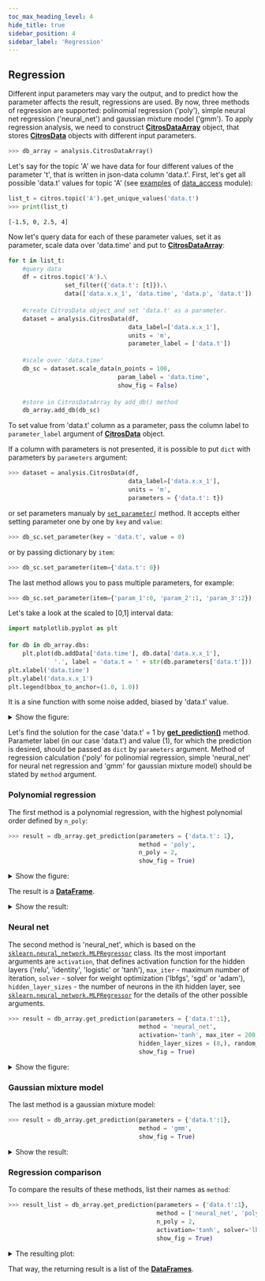 ```yaml
---
toc_max_heading_level: 4
hide_title: true
sidebar_position: 4
sidebar_label: 'Regression'
---
```


## Regression
Different input parameters may vary the output, and to predict how the parameter affects the result, regressions are used. By now, three methods of regression are supported: polinomial regression ('poly'), simple neural net regression ('neural_net') and gaussian mixture model ('gmm'). To apply regression analysis, we need to construct [**CitrosDataArray**](../documentation/error_analysis/citros_data_array.md#citros_data_analysis.error_analysis.citros_data_array.CitrosDataArray) object, that stores [**CitrosData**](statistics.md#citrosdata-object) objects with different input parameters.

```python
>>> db_array = analysis.CitrosDataArray()
```

Let's say for the topic 'A' we have data for four different values of the parameter 't', that is written in json-data column 'data.t'. First, let's get all possible 'data.t' values for topic 'A' (see [examples](../data_access/query_data.md) of [data_access](../documentation/data_access/citros_db.md) module):
```python
list_t = citros.topic('A').get_unique_values('data.t')
>>> print(list_t)
```
```text
[-1.5, 0, 2.5, 4]
```
Now let's query data for each of these parameter values, set it as parameter, scale data over 'data.time' and put to [**CitrosDataArray**](../documentation/error_analysis/citros_data_array.md#citros_data_analysis.error_analysis.citros_data_array.CitrosDataArray):

```python
for t in list_t:
    #query data
    df = citros.topic('A').\
                set_filter({'data.t': [t]}).\
                data(['data.x.x_1', 'data.time', 'data.p', 'data.t'])
    
    #create CitrosData object and set 'data.t' as a parameter.
    dataset = analysis.CitrosData(df,  
                                  data_label=['data.x.x_1'],
                                  units = 'm', 
                                  parameter_label = ['data.t'])

    #scale over 'data.time'
    db_sc = dataset.scale_data(n_points = 100, 
                               param_label = 'data.time', 
                               show_fig = False)

    #store in CitrosDataArray by add_db() method
    db_array.add_db(db_sc)
```
To set value from 'data.t' column as a parameter, pass the column label to `parameter_label` argument of [**CitrosData**](statistics.md#citrosdata-object) object. 

If a column with parameters is not presented, it is possible to put `dict` with parameters by `parameters` argument:

```python
>>> dataset = analysis.CitrosData(df,  
                                  data_label=['data.x.x_1'],
                                  units = 'm', 
                                  parameters = {'data.t': t})
```
or set parameters manualy by [`set_parameter(`](../documentation/error_analysis/citros_data.md#citros_data_analysis.error_analysis.citros_data.CitrosData.set_parameter) method. It accepts either setting parameter one by one by `key` and `value`:
```python
>>> db_sc.set_parameter(key = 'data.t', value = 0)
```
or by passing dictionary by `item`:
```python
>>> db_sc.set_parameter(item={'data.t': 0})
```
The last method allows you to pass multiple parameters, for example:
```python
>>> db_sc.set_parameter(item={'param_1':0, 'param_2':1, 'param_3':2})
```

Let's take a look at the scaled to [0,1] interval data:
```python
import matplotlib.pyplot as plt

for db in db_array.dbs:
    plt.plot(db.addData['data.time'], db.data['data.x.x_1'], 
             '.', label = 'data.t = ' + str(db.parameters['data.t']))
plt.xlabel('data.time')
plt.ylabel('data.x.x_1')
plt.legend(bbox_to_anchor=(1.0, 1.0))
```

It is a sine function with some noise added, biased by 'data.t' value.

<details>
    <summary>Show the figure:</summary>

![fig11](img/fig11.png "Fig11")
</details>

Let's find the solution for the case 'data.t' = 1 by [**get_prediction()**](../documentation/error_analysis/citros_data_array.md#citros_data_analysis.error_analysis.citros_data_array.CitrosDataArray.get_prediction) method. Parameter label (in our case 'data.t') and value (1), for which the prediction is desired, should be passed as `dict` by `parameters` argument. Method of regression calculation ('poly' for polinomial regression, simple  'neural_net' for neural net regression and 'gmm' for gaussian mixture model) should be stated by `method` argument.

### Polynomial regression

The first method is a polynomial regression, with the highest polynomial order defined by `n_poly`:
```python
>>> result = db_array.get_prediction(parameters = {'data.t': 1},
                                     method = 'poly', 
                                     n_poly = 2,
                                     show_fig = True)
```
<details>
    <summary>Show the figure:</summary>

![fig12](img/fig12.png "Fig12")
</details>

The result is a [**DataFrame**](https://pandas.pydata.org/docs/reference/api/pandas.DataFrame.html).
<details>
    <summary>Show the result:</summary>

||data.time|	data.x.x_1
|--|--|--|
0|	0.000000|	1.155301
1|	0.010101|	1.145971
2|	0.020202|	1.232255
...|...|...
</details>

### Neural net

The second method is 'neural_net', which is based on the [`sklearn.neural_network.MLPRegressor`](https://scikit-learn.org/stable/modules/generated/sklearn.neural_network.MLPRegressor.html) class. Its the most important arguments are `activation`, that defines activation function for the hidden layers ('relu', 'identity', 'logistic' or 'tanh'), `max_iter` - maximum number of iteration, `solver` - solver for weight optimization ('lbfgs', 'sgd' or 'adam'), `hidden_layer_sizes` - the number of neurons in the ith hidden layer, see [`sklearn.neural_network.MLPRegressor`](https://scikit-learn.org/stable/modules/generated/sklearn.neural_network.MLPRegressor.html) for the details of the other possible arguments.

```python
>>> result = db_array.get_prediction(parameters = {'data.t':1}, 
                                     method = 'neural_net',
                                     activation='tanh', max_iter = 200, solver='lbfgs',
                                     hidden_layer_sizes = (8,), random_state = 9,
                                     show_fig = True)
```
<details>
    <summary>Show the figure:</summary>

![fig13](img/fig13.png "Fig13")
</details>

### Gaussian mixture model

The last method is a gaussian mixture model:
```python
>>> result = db_array.get_prediction(parameters = {'data.t':1}, 
                                     method = 'gmm',
                                     show_fig = True)
```
<details>
    <summary>Show the result:</summary>

![fig14](img/fig14.png "Fig14")
</details>

### Regression comparison

To compare the results of these methods, list their names as `method`:

```python
>>> result_list = db_array.get_prediction(parameters = {'data.t':1}, 
                                          method = ['neural_net', 'poly', 'gmm'],
                                          n_poly = 2, 
                                          activation='tanh', solver='lbfgs', hidden_layer_sizes = (8,), random_state = 9,  
                                          show_fig = True)
```
<details>
    <summary>The resulting plot:</summary>

![fig15](img/fig15.png "Fig15")
</details>

That way, the returning result is a list of the [**DataFrames**](https://pandas.pydata.org/docs/reference/api/pandas.DataFrame.html).